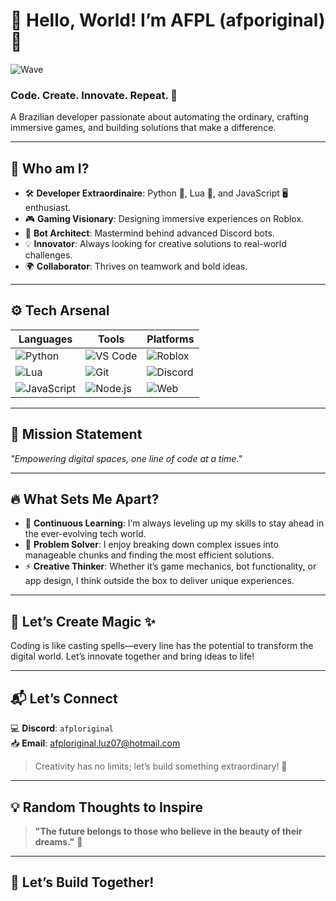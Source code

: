 # 👋 **Hello, World! I’m AFPL** (afporiginal) 🌟

![Wave](https://emojis.slackmojis.com/emojis/images/1570211625/6611/wave-animated.gif?1570211625)

### **Code. Create. Innovate. Repeat.** 🚀  

A Brazilian developer passionate about automating the ordinary, crafting immersive games, and building solutions that make a difference.

---

## 🌟 **Who am I?**  

- 🛠 **Developer Extraordinaire**: Python 🐍, Lua 🌙, and JavaScript 🖥️ enthusiast.  
- 🎮 **Gaming Visionary**: Designing immersive experiences on Roblox.  
- 🤖 **Bot Architect**: Mastermind behind advanced Discord bots.  
- 💡 **Innovator**: Always looking for creative solutions to real-world challenges.  
- 🌍 **Collaborator**: Thrives on teamwork and bold ideas.

---

## ⚙️ **Tech Arsenal**  

| **Languages** | **Tools** | **Platforms** |
|---|---|---|
| ![Python](https://img.shields.io/badge/-Python-3776AB?logo=python&logoColor=white&style=for-the-badge) | ![VS Code](https://img.shields.io/badge/-VS%20Code-007ACC?logo=visual-studio-code&logoColor=white&style=for-the-badge) | ![Roblox](https://img.shields.io/badge/-Roblox-D22215?logo=roblox&logoColor=white&style=for-the-badge) |
| ![Lua](https://img.shields.io/badge/-Lua-2C2D72?logo=lua&logoColor=white&style=for-the-badge) | ![Git](https://img.shields.io/badge/-Git-F05032?logo=git&logoColor=white&style=for-the-badge) | ![Discord](https://img.shields.io/badge/-Discord-5865F2?logo=discord&logoColor=white&style=for-the-badge) |
| ![JavaScript](https://img.shields.io/badge/-JavaScript-F7DF1E?logo=javascript&logoColor=black&style=for-the-badge) | ![Node.js](https://img.shields.io/badge/-Node.js-339933?logo=node.js&logoColor=white&style=for-the-badge) | ![Web](https://img.shields.io/badge/-Web%20Development-4CAF50?logo=html5&logoColor=white&style=for-the-badge) |

---

## 🚀 **Mission Statement**  

_"Empowering digital spaces, one line of code at a time."_  

---

## 🔥 **What Sets Me Apart?**  

- 🌱 **Continuous Learning**: I’m always leveling up my skills to stay ahead in the ever-evolving tech world.  
- 🔗 **Problem Solver**: I enjoy breaking down complex issues into manageable chunks and finding the most efficient solutions.  
- ⚡ **Creative Thinker**: Whether it’s game mechanics, bot functionality, or app design, I think outside the box to deliver unique experiences.

---

## 🌟 **Let’s Create Magic** ✨  
Coding is like casting spells—every line has the potential to transform the digital world. Let’s innovate together and bring ideas to life!

---

## 📬 **Let’s Connect**  

💻 **Discord**: `afploriginal`  
📥 **Email**: [afploriginal.luz07@hotmail.com](mailto:afploriginal.luz07@hotmail.com)  

> Creativity has no limits; let’s build something extraordinary! 🌌

---

## 💡 **Random Thoughts to Inspire**  

> **"The future belongs to those who believe in the beauty of their dreams."** 🌟

---

## 🚀 **Let’s Build Together!**  

